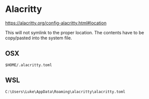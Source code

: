 # Alacritty

https://alacritty.org/config-alacritty.html#location

This will not symlink to the proper location. The contents have to be copy/pasted into the system file.

## OSX

`$HOME/.alacritty.toml`

## WSL

`C:\Users\Luke\AppData\Roaming\alacritty\alacritty.toml`
